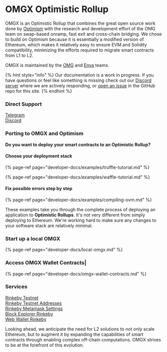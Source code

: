 # OMGX Optimistic Rollup

OMGX is an Optimistic Rollup that combines the great open source work done by [Optimism](https://community.optimism.io/) with the research and development effort of the OMG team on swap-based onramp, fast exit and cross-chain bridging. We chose to build on Optimism because it is essentially a modified version of Ethereum, which makes it relatively easy to ensure EVM and Solidity compatibility, minimizing the efforts required to migrate smart contracts from L1 to L2.

OMGX is maintained by the [OMG](https://omg.network) and [Enya](https://enya.ai) teams.

{% hint style="info" %}
Our documentation is a work in progress. If you have questions or feel like something is missing check out our [Discord server](https://omg.eco/support) where we are actively responding, or [open an issue](https://github.com/omgnetwork) in the GitHub repo for this site.
{% endhint %}

### Direct Support

[Telegram](https://t.me/OMGXsupport)  
[Discord](https://omg.eco/support)

### Porting to OMGX and Optimism

**Do you want to deploy your smart contracts to an Optimistic Rollup?**

#### Choose your deployment stack

{% page-ref page="developer-docs/examples/truffle-tutorial.md" %}

{% page-ref page="developer-docs/examples/waffle-tutorial.md" %}

#### Fix possible errors step by step

{% page-ref page="developer-docs/examples/compiling-ovm.md" %}

These examples take you through the complete process of deploying an application to **Optimistic Rollups**. It's not very different from simply deploying to Ethereum. We're working hard to make sure any changes to your software stack are relatively minimal.

### Start up a local OMGX

{% page-ref page="developer-docs/local-omgx.md" %}

### **Access OMGX Wallet Contracts\|**

{% page-ref page="developer-docs/omgx-wallet-contracts.md" %}

### **Services**

[Rinkeby Testnet](https://rinkeby.omgx.network/)  
[Rinkeby Testnet Addresses](https://docs.omgx.network/developer-docs/rinkeby-testnet-addresses)  
[Rinkeby Metamask Settings](https://docs.omgx.network/developer-docs/rinkeby-metamask-settings)  
[Block Explorer Rinkeby](https://omg.eco/omgx-explorer-rinkeby)  
[Web Wallet Rinkeby](https://omg.eco/omgx-wallet-rinkeby)

Looking ahead, we anticipate the need for L2 solutions to not only scale Ethereum, but to augment it by expanding the capabilities of smart contracts through enabling complex off-chain computations. OMGX strives to be at the forefront of this evolution.

